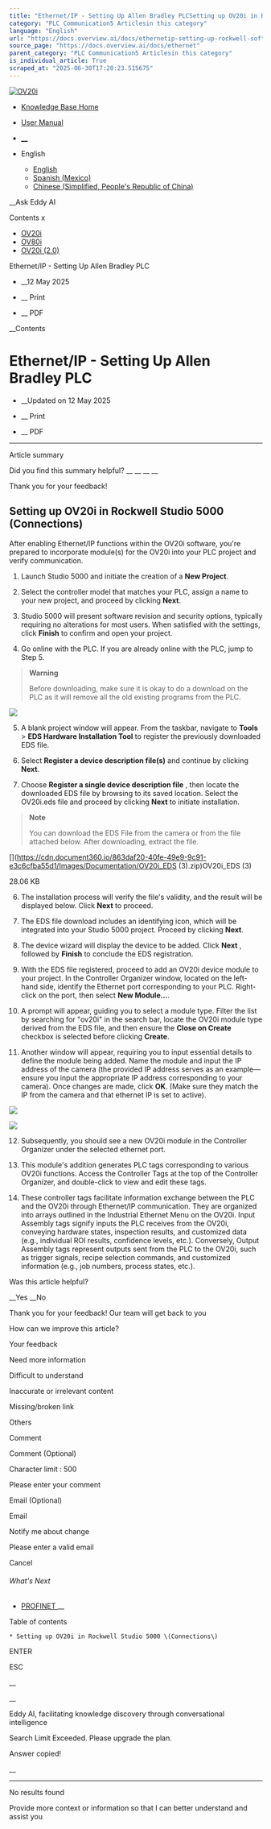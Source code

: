 ```yaml
---
title: "Ethernet/IP - Setting Up Allen Bradley PLCSetting up OV20i in Rockwell Studio 5000 (Connections) After enabling Ethernet/IP functions within the OV20i software, you're prepared to incorporate module(s) for the OV20i into your PLC project and verify communication. Launch Studio 5000 and ..."
category: "PLC Communication5 Articlesin this category"
language: "English"
url: "https://docs.overview.ai/docs/ethernetip-setting-up-rockwell-software"
source_page: "https://docs.overview.ai/docs/ethernet"
parent_category: "PLC Communication5 Articlesin this category"
is_individual_article: True
scraped_at: "2025-06-30T17:20:23.515675"
---
```


[ ![OV20i](https://cdn.document360.io/logo/863daf20-40fe-49e9-9c91-e3c6cfba55d1/2e22ebf07a24460d8065cff0cb46d3d4-OverviewLogo.png) ](https://www.overview.ai)

  * [Knowledge Base Home](https://docs.overview.ai)
  * [User Manual](https://docs.overview.ai/docs)



  * [ __](/v1/en)
  * English

    * [ English ](/docs/en/ethernetip-setting-up-rockwell-software "en")
    * [ Spanish \(Mexico\) ](/docs/es-mx/ethernetip-setting-up-rockwell-software "es-mx")
    * [ Chinese \(Simplified, People's Republic of China\) ](/docs/zh-cn/ethernetip-setting-up-rockwell-software "zh-cn")




__Ask Eddy AI

Contents x

  * [ OV20i  ](start-here)
  * [ OV80i  ](start-here-1)
  * [ OV20i \(2.0\)  ](faq)



Ethernet/IP - Setting Up Allen Bradley PLC

  *  __12 May 2025



  *  __ Print

  *  __ PDF




 __Contents

# Ethernet/IP - Setting Up Allen Bradley PLC

  *  __Updated on 12 May 2025



  *  __ Print

  * __ PDF




* * *

Article summary

Did you find this summary helpful?  __ __ __ __

Thank you for your feedback\!

## Setting up OV20i in Rockwell Studio 5000 \(Connections\)

After enabling Ethernet/IP functions within the OV20i software, you're prepared to incorporate module\(s\) for the OV20i into your PLC project and verify communication.

  1. Launch Studio 5000 and initiate the creation of a **New Project**.



  2. Select the controller model that matches your PLC, assign a name to your new project, and proceed by clicking **Next**.



  3. Studio 5000 will present software revision and security options, typically requiring no alterations for most users. When satisfied with the settings, click **Finish** to confirm and open your project.



  4. Go online with the PLC. If you are already online with the PLC, jump to Step 5.  


> **Warning**
> 
> Before downloading, make sure it is okay to do a download on the PLC as it will remove all the old existing programs from the PLC.

  
![](https://cdn.document360.io/863daf20-40fe-49e9-9c91-e3c6cfba55d1/Images/Documentation/plc-communication-ethernetip-connections-image-5iby9jaf.png)



  5. A blank project window will appear. From the taskbar, navigate to **Tools** > **EDS Hardware Installation Tool** to register the previously downloaded EDS file.



  6. Select **Register a device description file\(s\)** and continue by clicking **Next**.



  7. Choose **Register a single device description file** , then locate the downloaded EDS file by browsing to its saved location. Select the OV20i.eds file and proceed by clicking **Next** to initiate installation.   


> **Note**
> 
> You can download the EDS File from the camera or from the file attached below. After downloading, extract the file.




[](https://cdn.document360.io/863daf20-40fe-49e9-9c91-e3c6cfba55d1/Images/Documentation/OV20i_EDS \(3\).zip)OV20i\_EDS \(3\)

28.06 KB

  6. The installation process will verify the file's validity, and the result will be displayed below. Click **Next** to proceed.



  7. The EDS file download includes an identifying icon, which will be integrated into your Studio 5000 project. Proceed by clicking **Next**.



  8. The device wizard will display the device to be added. Click **Next** , followed by **Finish** to conclude the EDS registration.



  9. With the EDS file registered, proceed to add an OV20i device module to your project. In the Controller Organizer window, located on the left-hand side, identify the Ethernet port corresponding to your PLC. Right-click on the port, then select **New Module…**.



  10. A prompt will appear, guiding you to select a module type. Filter the list by searching for "ov20i" in the search bar, locate the OV20i module type derived from the EDS file, and then ensure the **Close on Create** checkbox is selected before clicking **Create**.



  11. Another window will appear, requiring you to input essential details to define the module being added. Name the module and input the IP address of the camera \(the provided IP address serves as an example—ensure you input the appropriate IP address corresponding to your camera\). Once changes are made, click **OK**. \(Make sure they match the IP from the camera and that ethernet IP is set to active\).   
  
![](https://cdn.document360.io/863daf20-40fe-49e9-9c91-e3c6cfba55d1/Images/Documentation/plc-communication-ethernetip-connections-image-grapnjq9.png)  
  
![](https://cdn.document360.io/863daf20-40fe-49e9-9c91-e3c6cfba55d1/Images/Documentation/plc-communication-ethernetip-connections-image-ql26szx7.png)  


  12. Subsequently, you should see a new OV20i module in the Controller Organizer under the selected ethernet port.



  13. This module's addition generates PLC tags corresponding to various OV20i functions. Access the Controller Tags at the top of the Controller Organizer, and double-click to view and edit these tags.



  14. These controller tags facilitate information exchange between the PLC and the OV20i through Ethernet/IP communication. They are organized into arrays outlined in the Industrial Ethernet Menu on the OV20i. Input Assembly tags signify inputs the PLC receives from the OV20i, conveying hardware states, inspection results, and customized data \(e.g., individual ROI results, confidence levels, etc.\). Conversely, Output Assembly tags represent outputs sent from the PLC to the OV20i, such as trigger signals, recipe selection commands, and customized information \(e.g., job numbers, process states, etc.\).




Was this article helpful?

__Yes __No

Thank you for your feedback\! Our team will get back to you

How can we improve this article?

Your feedback

Need more information

Difficult to understand

Inaccurate or irrelevant content

Missing/broken link

Others

Comment

Comment \(Optional\)

Character limit : 500

Please enter your comment

Email \(Optional\)

Email

Notify me about change  


Please enter a valid email

Cancel

###### What's Next

  * [ PROFINET ](/docs/plc-communication-profinet) __



Table of contents

    * Setting up OV20i in Rockwell Studio 5000 \(Connections\) 



ENTER

ESC

 __

__

Eddy AI, facilitating knowledge discovery through conversational intelligence

Search Limit Exceeded. Please upgrade the plan.

Answer copied\!

__

__ __

No results found

Provide more context or information so that I can better understand and assist you

